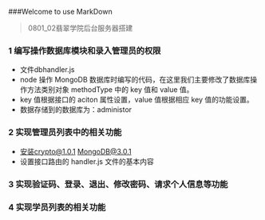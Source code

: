 ###Welcome to use MarkDown

> 0801_02翡翠学院后台服务器搭建
### 1 编写操作数据库模块和录入管理员的权限
* 文件dbhandler.js
* node 操作 MongoDB 数据库时编写的代码，在这里我们主要修改了数据库操作方法类别对象 methodType 中的 key 值和 value 值。
* key 值根据接口的 aciton 属性设置，value 值根据相应 key 值的功能设置。
* 数据存储到的数据库为：administor
### 2 实现管理员列表中的相关功能
* 安装crypto@1.0.1  MongoDB@3.0.1
* 设置接口路由的 handler.js 文件的基本内容

### 3 实现验证码、登录、退出、修改密码、请求个人信息等功能
### 4 实现学员列表的相关功能